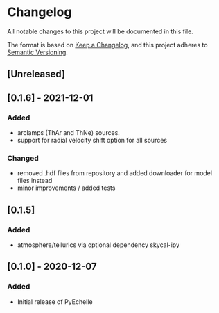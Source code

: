 # Changelog

All notable changes to this project will be documented in this file.

The format is based on [Keep a Changelog](https://keepachangelog.com/en/1.0.0/), and this project adheres
to [Semantic Versioning](https://semver.org/spec/v2.0.0.html).

## [Unreleased]

## [0.1.6] - 2021-12-01
### Added
- arclamps (ThAr and ThNe) sources.
- support for radial velocity shift option for all sources

### Changed
- removed .hdf files from repository and added downloader for model files instead
- minor improvements / added tests


## [0.1.5]

### Added

- atmosphere/tellurics via optional dependency skycal-ipy

## [0.1.0] - 2020-12-07

### Added

- Initial release of PyEchelle

